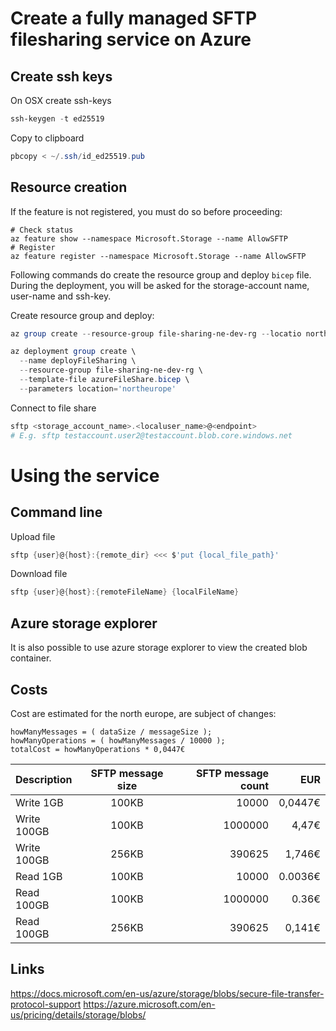 # Create a fully managed SFTP filesharing service on Azure

## Create ssh keys

On OSX create ssh-keys
```PowerShell
ssh-keygen -t ed25519 
```

Copy to clipboard
```PowerShell
pbcopy < ~/.ssh/id_ed25519.pub
```

## Resource creation

If the feature is not registered, you must do so before proceeding:
```shell
# Check status
az feature show --namespace Microsoft.Storage --name AllowSFTP
# Register
az feature register --namespace Microsoft.Storage --name AllowSFTP 
```

Following commands do create the resource group and deploy `bicep` file. During the deployment, you will be asked for the storage-account name, user-name and ssh-key.

Create resource group and deploy:
```PowerShell
az group create --resource-group file-sharing-ne-dev-rg --locatio northeurope

az deployment group create \       
  --name deployFileSharing \  
  --resource-group file-sharing-ne-dev-rg \
  --template-file azureFileShare.bicep \
  --parameters location='northeurope'
```

Connect to file share
```PowerShell
sftp <storage_account_name>.<localuser_name>@<endpoint>
# E.g. sftp testaccount.user2@testaccount.blob.core.windows.net
```

# Using the service

## Command line
Upload file
```PowerShell
sftp {user}@{host}:{remote_dir} <<< $'put {local_file_path}'
```

Download file
```PowerShell
sftp {user}@{host}:{remoteFileName} {localFileName}
```
## Azure storage explorer

It is also possible to use azure storage explorer to view the created blob container.

## Costs

Cost are estimated for the north europe, are subject of changes:
```Csharp
howManyMessages = ( dataSize / messageSize );
howManyOperations = ( howManyMessages / 10000 );
totalCost = howManyOperations * 0,0447€
```

| Description |SFTP message size| SFTP message count   | EUR     |
| :---------- |:---------------:| --------------------:| -------:|
| Write 1GB   | 100KB           | 10000                | 0,0447€ |
| Write 100GB | 100KB           | 1000000              | 4,47€   |
| Write 100GB | 256KB           | 390625               | 1,746€  |
| Read 1GB    | 100KB           | 10000                | 0.0036€ |
| Read 100GB  | 100KB           | 1000000              | 0.36€   |
| Read 100GB  | 256KB           | 390625               | 0,141€  |

## Links
https://docs.microsoft.com/en-us/azure/storage/blobs/secure-file-transfer-protocol-support
https://azure.microsoft.com/en-us/pricing/details/storage/blobs/
